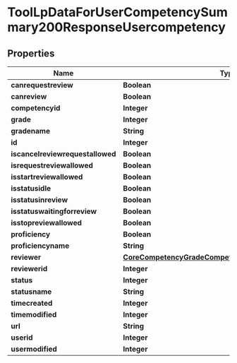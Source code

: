 

# ToolLpDataForUserCompetencySummary200ResponseUsercompetency


## Properties

| Name | Type | Description | Notes |
|------------ | ------------- | ------------- | -------------|
|**canrequestreview** | **Boolean** | canrequestreview |  |
|**canreview** | **Boolean** | canreview |  |
|**competencyid** | **Integer** | competencyid |  |
|**grade** | **Integer** | grade |  |
|**gradename** | **String** | gradename |  |
|**id** | **Integer** | id |  |
|**iscancelreviewrequestallowed** | **Boolean** | iscancelreviewrequestallowed |  |
|**isrequestreviewallowed** | **Boolean** | isrequestreviewallowed |  |
|**isstartreviewallowed** | **Boolean** | isstartreviewallowed |  |
|**isstatusidle** | **Boolean** | isstatusidle |  |
|**isstatusinreview** | **Boolean** | isstatusinreview |  |
|**isstatuswaitingforreview** | **Boolean** | isstatuswaitingforreview |  |
|**isstopreviewallowed** | **Boolean** | isstopreviewallowed |  |
|**proficiency** | **Boolean** | proficiency |  |
|**proficiencyname** | **String** | proficiencyname |  |
|**reviewer** | [**CoreCompetencyGradeCompetency200ResponseActionuser**](CoreCompetencyGradeCompetency200ResponseActionuser.md) |  |  [optional] |
|**reviewerid** | **Integer** | reviewerid |  |
|**status** | **Integer** | status |  |
|**statusname** | **String** | statusname |  |
|**timecreated** | **Integer** | timecreated |  |
|**timemodified** | **Integer** | timemodified |  |
|**url** | **String** | url |  |
|**userid** | **Integer** | userid |  |
|**usermodified** | **Integer** | usermodified |  |



